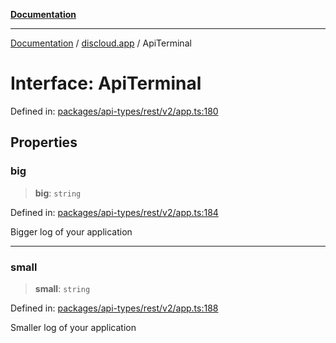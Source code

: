 [**Documentation**](../../README.md)

***

[Documentation](../../packages.md) / [discloud.app](../README.md) / ApiTerminal

# Interface: ApiTerminal

Defined in: [packages/api-types/rest/v2/app.ts:180](https://github.com/discloud/discloud.app/blob/e06d08869d94db25520cbe5fdcc3cdbc242fb0cb/packages/api-types/rest/v2/app.ts#L180)

## Properties

### big

> **big**: `string`

Defined in: [packages/api-types/rest/v2/app.ts:184](https://github.com/discloud/discloud.app/blob/e06d08869d94db25520cbe5fdcc3cdbc242fb0cb/packages/api-types/rest/v2/app.ts#L184)

Bigger log of your application

***

### small

> **small**: `string`

Defined in: [packages/api-types/rest/v2/app.ts:188](https://github.com/discloud/discloud.app/blob/e06d08869d94db25520cbe5fdcc3cdbc242fb0cb/packages/api-types/rest/v2/app.ts#L188)

Smaller log of your application

